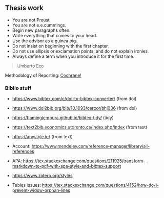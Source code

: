 ## Thesis work

- You are not Proust
- You are not e.e.cummings.
- Begin new paragraphs often.
- Write everything that comes to your head.
- Use the advisor as a guinea pig.
- Do not insist on beginning with the first chapter.
- Do not use ellipsis or exclamation points, and do not explain ironies.
- Always define a term when you introduce it for the first time.

> Umberto Eco


Methodology of Reporting:
[Cochrane!](https://methods.cochrane.org/sites/methods.cochrane.org.prognosis/files/uploads/Moons%20(Ann%20Intern%20Med%202015).pdf)


### Biblio stuff
- https://www.bibtex.com/c/doi-to-bibtex-converter/ (from doi)
- https://www.doi2bib.org/bib/10.1093/cercor/bhj036 (from doi)
- https://flamingtempura.github.io/bibtex-tidy/ (tidy)
- https://text2bib.economics.utoronto.ca/index.php/index (from text)
- https://anystyle.io/ (from text)

- Account: https://www.mendeley.com/reference-manager/library/all-references

- APA: https://tex.stackexchange.com/questions/211925/transform-markdown-to-pdf-with-apa-style-and-bibtex-support
- https://www.zotero.org/styles

- Tables issues: https://tex.stackexchange.com/questions/4152/how-do-i-prevent-widow-orphan-lines
